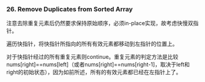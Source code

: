 ### 26. Remove Duplicates from Sorted Array

注意去除重复元素后仍然要求保持原始顺序，必须in-place实现，故考虑快慢双指针。

遍历快指针，将快指针所指向的所有有效元素都移动到左指针的位置上。

对于快指针经过的所有重复元素则continue。重复元素的判定方法是比较nums[right]==nums[left]（或者nums[right]==nums[right-1]，取决于left和right的初始状态），因为如前所述，所有的有效元素都已经在左指针上了。
